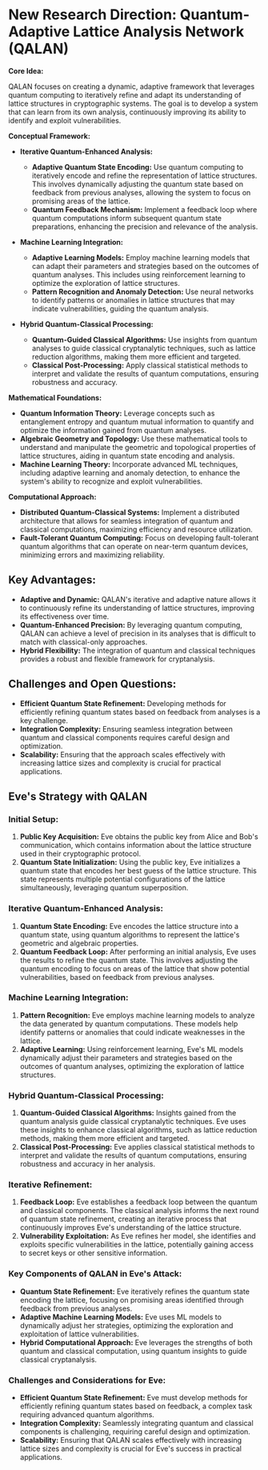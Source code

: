 # New Research Direction: Quantum-Adaptive Lattice Analysis Network (QALAN)

**Core Idea:**

QALAN focuses on creating a dynamic, adaptive framework that leverages quantum computing to iteratively refine and adapt its understanding of lattice structures in cryptographic systems. The goal is to develop a system that can learn from its own analysis, continuously improving its ability to identify and exploit vulnerabilities.

**Conceptual Framework:**

* **Iterative Quantum-Enhanced Analysis:**
  * **Adaptive Quantum State Encoding:** Use quantum computing to iteratively encode and refine the representation of lattice structures. This involves dynamically adjusting the quantum state based on feedback from previous analyses, allowing the system to focus on promising areas of the lattice.
  * **Quantum Feedback Mechanism:** Implement a feedback loop where quantum computations inform subsequent quantum state preparations, enhancing the precision and relevance of the analysis.

* **Machine Learning Integration:**
  * **Adaptive Learning Models:** Employ machine learning models that can adapt their parameters and strategies based on the outcomes of quantum analyses. This includes using reinforcement learning to optimize the exploration of lattice structures.
  * **Pattern Recognition and Anomaly Detection:** Use neural networks to identify patterns or anomalies in lattice structures that may indicate vulnerabilities, guiding the quantum analysis.

* **Hybrid Quantum-Classical Processing:**
  * **Quantum-Guided Classical Algorithms:** Use insights from quantum analyses to guide classical cryptanalytic techniques, such as lattice reduction algorithms, making them more efficient and targeted.
  * **Classical Post-Processing:** Apply classical statistical methods to interpret and validate the results of quantum computations, ensuring robustness and accuracy.

**Mathematical Foundations:**

* **Quantum Information Theory:** Leverage concepts such as entanglement entropy and quantum mutual information to quantify and optimize the information gained from quantum analyses.
* **Algebraic Geometry and Topology:** Use these mathematical tools to understand and manipulate the geometric and topological properties of lattice structures, aiding in quantum state encoding and analysis.
* **Machine Learning Theory:** Incorporate advanced ML techniques, including adaptive learning and anomaly detection, to enhance the system's ability to recognize and exploit vulnerabilities.

**Computational Approach:**

* **Distributed Quantum-Classical Systems:** Implement a distributed architecture that allows for seamless integration of quantum and classical computations, maximizing efficiency and resource utilization.
* **Fault-Tolerant Quantum Computing:** Focus on developing fault-tolerant quantum algorithms that can operate on near-term quantum devices, minimizing errors and maximizing reliability.


## **Key Advantages:**

* **Adaptive and Dynamic:** QALAN's iterative and adaptive nature allows it to continuously refine its understanding of lattice structures, improving its effectiveness over time.
* **Quantum-Enhanced Precision:** By leveraging quantum computing, QALAN can achieve a level of precision in its analyses that is difficult to match with classical-only approaches.
* **Hybrid Flexibility:** The integration of quantum and classical techniques provides a robust and flexible framework for cryptanalysis.

## **Challenges and Open Questions:**

* **Efficient Quantum State Refinement:** Developing methods for efficiently refining quantum states based on feedback from analyses is a key challenge.
* **Integration Complexity:** Ensuring seamless integration between quantum and classical components requires careful design and optimization.
* **Scalability:** Ensuring that the approach scales effectively with increasing lattice sizes and complexity is crucial for practical applications.

## **Eve's Strategy with QALAN**

### **Initial Setup:**

1. **Public Key Acquisition:** Eve obtains the public key from Alice and Bob's communication, which contains information about the lattice structure used in their cryptographic protocol.
2. **Quantum State Initialization:** Using the public key, Eve initializes a quantum state that encodes her best guess of the lattice structure. This state represents multiple potential configurations of the lattice simultaneously, leveraging quantum superposition.

### **Iterative Quantum-Enhanced Analysis:**

1. **Quantum State Encoding:** Eve encodes the lattice structure into a quantum state, using quantum algorithms to represent the lattice's geometric and algebraic properties.
2. **Quantum Feedback Loop:** After performing an initial analysis, Eve uses the results to refine the quantum state. This involves adjusting the quantum encoding to focus on areas of the lattice that show potential vulnerabilities, based on feedback from previous analyses. 

### **Machine Learning Integration:**

1. **Pattern Recognition:** Eve employs machine learning models to analyze the data generated by quantum computations. These models help identify patterns or anomalies that could indicate weaknesses in the lattice.
2. **Adaptive Learning:** Using reinforcement learning, Eve's ML models dynamically adjust their parameters and strategies based on the outcomes of quantum analyses, optimizing the exploration of lattice structures.

### **Hybrid Quantum-Classical Processing:**

1. **Quantum-Guided Classical Algorithms:** Insights gained from the quantum analysis guide classical cryptanalytic techniques. Eve uses these insights to enhance classical algorithms, such as lattice reduction methods, making them more efficient and targeted.
2. **Classical Post-Processing:** Eve applies classical statistical methods to interpret and validate the results of quantum computations, ensuring robustness and accuracy in her analysis.

### **Iterative Refinement:**

1. **Feedback Loop:** Eve establishes a feedback loop between the quantum and classical components. The classical analysis informs the next round of quantum state refinement, creating an iterative process that continuously improves Eve's understanding of the lattice structure.
2. **Vulnerability Exploitation:** As Eve refines her model, she identifies and exploits specific vulnerabilities in the lattice, potentially gaining access to secret keys or other sensitive information.

### **Key Components of QALAN in Eve's Attack:**

* **Quantum State Refinement:** Eve iteratively refines the quantum state encoding the lattice, focusing on promising areas identified through feedback from previous analyses.
* **Adaptive Machine Learning Models:** Eve uses ML models to dynamically adjust her strategies, optimizing the exploration and exploitation of lattice vulnerabilities.
* **Hybrid Computational Approach:** Eve leverages the strengths of both quantum and classical computation, using quantum insights to guide classical cryptanalysis.

### **Challenges and Considerations for Eve:**

* **Efficient Quantum State Refinement:** Eve must develop methods for efficiently refining quantum states based on feedback, a complex task requiring advanced quantum algorithms.
* **Integration Complexity:** Seamlessly integrating quantum and classical components is challenging, requiring careful design and optimization.
* **Scalability:** Ensuring that QALAN scales effectively with increasing lattice sizes and complexity is crucial for Eve's success in practical applications.

